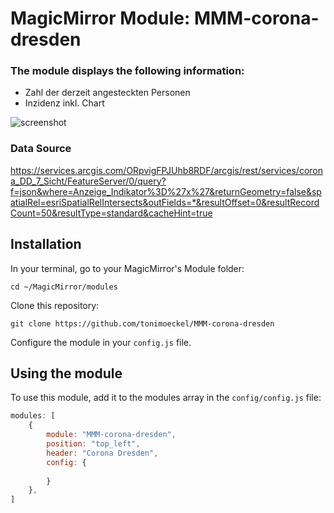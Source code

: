 # MagicMirror Module: MMM-corona-dresden 

### The module displays the following information:

* Zahl der derzeit angesteckten Personen
* Inzidenz inkl. Chart

![screenshot](https://github.com/tonimoeckel/MMM-corona-dresden/blob/main/screenshot/screen.png)


### Data Source
https://services.arcgis.com/ORpvigFPJUhb8RDF/arcgis/rest/services/corona_DD_7_Sicht/FeatureServer/0/query?f=json&where=Anzeige_Indikator%3D%27x%27&returnGeometry=false&spatialRel=esriSpatialRelIntersects&outFields=*&resultOffset=0&resultRecordCount=50&resultType=standard&cacheHint=true

## Installation

In your terminal, go to your MagicMirror's Module folder:
````
cd ~/MagicMirror/modules
````

Clone this repository:
````
git clone https://github.com/tonimoeckel/MMM-corona-dresden
````


Configure the module in your `config.js` file.

## Using the module

To use this module, add it to the modules array in the `config/config.js` file:
````javascript
modules: [
    {
        module: "MMM-corona-dresden",
        position: "top_left",
        header: "Corona Dresden",
        config: {
            
        }
    },
]
````
